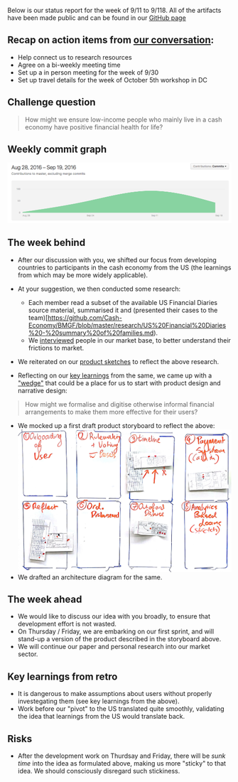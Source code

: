 
Below is our status report for the week of 9/11 to 9/118. All of the artifacts have been made public and can be found in our [GitHub page](https://github.com/Cash-Economy/BMGF)

## Recap on action items from [our conversation](https://github.com/Cash-Economy/BMGF/blob/master/research/External%20meeting%20log.md):

* Help connect us to research resources
*	Agree on a bi-weekly meeting time
*	Set up a in person meeting for the week of 9/30
*	Set up travel details for the week of October 5th workshop in DC

## Challenge question

> How might we ensure low-income people who mainly live in a cash economy have positive financial health for life?

## Weekly commit graph

![Commit graph 1](https://github.com/Cash-Economy/BMGF/blob/master/Artifacts/misc/Commit%20graph%201.png?raw=true "Commit graph 1")

## The week behind

* After our discussion with you, we shifted our focus from developing countries to participants in the cash economy from the US (the learnings from which may be more widely applicable).
* At your suggestion, we then conducted some research:
  * Each member read a subset of the available US Financial Diaries source material, summarised it and (presented their cases to the team)[https://github.com/Cash-Economy/BMGF/blob/master/research/US%20Financial%20Diaries%20-%20summary%20of%20families.md).
  * We [interviewed](https://github.com/Cash-Economy/BMGF/blob/master/research/Vox%20Populi.md) people in our market base, to better understand their frictions to market.

* We reiterated on our [product sketches](https://github.com/Cash-Economy/BMGF/tree/master/Artifacts/elements/product-sketches/post-research) to reflect the above research.
* Reflecting on our [key learnings](https://github.com/Cash-Economy/BMGF/blob/master/research/US%20Financial%20Diaries%20-%20summary%20of%20families.md#primary-lessons-learned) from the same, we came up with a ["wedge"](https://github.com/Cash-Economy/BMGF/blob/master/Artifacts/elements/Wedges.md) that could be a place for us to start with product design and narrative design:

> How might we formalise and digitise otherwise informal financial arrangements to make them more effective for their users?

* We mocked up a first draft product storyboard to reflect the above:
![Storyboard](https://github.com/Cash-Economy/BMGF/blob/master/Artifacts/elements/storyboard/Storyboard%20v1.jpg?raw=true "Version 1 of Storyboard")
* We drafted an architecture diagram for the same.

## The week ahead

* We would like to discuss our idea with you broadly, to ensure that development effort is not wasted.
* On Thursday / Friday, we are embarking on our first sprint, and will stand-up a version of the product described in the storyboard above.
* We will continue our paper and personal research into our market sector.

## Key learnings from retro

* It is dangerous to make assumptions about users without properly investegating them (see key learnings from the above).
* Work before our "pivot" to the US translated quite smoothly, validating the idea that learnings from the US would translate back.

## Risks

* After the development work on Thurdsay and Friday, there will be *sunk time* into the idea as formulated above, making us more "sticky" to that idea. We should consciously disregard such stickiness.
